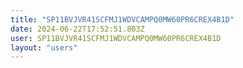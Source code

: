 ```yaml
---
title: "SP11BVJVR41SCFMJ1WDVCAMPQ0MW60PR6CREX4B1D"
date: 2024-06-22T17:52:51.803Z
user: SP11BVJVR41SCFMJ1WDVCAMPQ0MW60PR6CREX4B1D
layout: "users"
---
```

    
